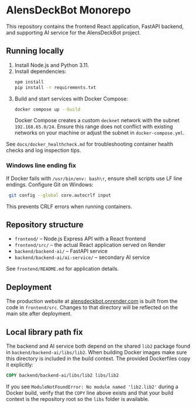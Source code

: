 # AlensDeckBot Monorepo

This repository contains the frontend React application, FastAPI backend, and supporting AI service for the AlensDeckBot project.

## Running locally

1. Install Node.js and Python 3.11.
2. Install dependencies:
   ```bash
   npm install
   pip install -r requirements.txt
   ```
3. Build and start services with Docker Compose:
   ```bash
   docker compose up --build
   ```
   Docker Compose creates a custom `decknet` network with the subnet
   `192.168.65.0/24`. Ensure this range does not conflict with existing
   networks on your machine or adjust the subnet in `docker-compose.yml`.

See `docs/docker_healthcheck.md` for troubleshooting container health checks and log inspection tips.

### Windows line ending fix
If Docker fails with `/usr/bin/env: bash\r`, ensure shell scripts use LF line endings. Configure Git on Windows:
```bash
 git config --global core.autocrlf input
```
This prevents CRLF errors when running containers.


## Repository structure

- `frontend/` – Node.js Express API with a React frontend
- `frontend/src/` – the actual React application served on Render
- `backend/backend-ai/` – FastAPI service
- `backend/backend-ai/ai-service/` – secondary AI service

See `frontend/README.md` for application details.

## Deployment

The production website at [alensdeckbot.onrender.com](https://alensdeckbot.onrender.com)
is built from the code in `frontend/src`. Changes to that directory will be
reflected on the main site after deployment.

## Local library path fix

The backend and AI service both depend on the shared `lib2` package found in
`backend/backend-ai/libs/lib2`. When building Docker images make sure this directory is included in
the build context. The provided Dockerfiles copy it explicitly:

```Dockerfile
COPY backend/backend-ai/libs/lib2 libs/lib2
```

If you see `ModuleNotFoundError: No module named 'lib2.lib2'` during a Docker
build, verify that the `COPY` line above exists and that your build context is
the repository root so the `libs` folder is available.
